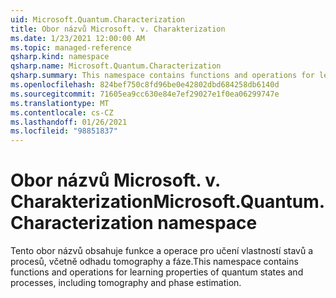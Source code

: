 ```yaml
---
uid: Microsoft.Quantum.Characterization
title: Obor názvů Microsoft. v. Charakterization
ms.date: 1/23/2021 12:00:00 AM
ms.topic: managed-reference
qsharp.kind: namespace
qsharp.name: Microsoft.Quantum.Characterization
qsharp.summary: This namespace contains functions and operations for learning properties of quantum states and processes, including tomography and phase estimation.
ms.openlocfilehash: 824bef750c8fd96be0e42802dbd684258db6140d
ms.sourcegitcommit: 71605ea9cc630e84e7ef29027e1f0ea06299747e
ms.translationtype: MT
ms.contentlocale: cs-CZ
ms.lasthandoff: 01/26/2021
ms.locfileid: "98851837"
---
```

# <a name="microsoftquantumcharacterization-namespace"></a><span data-ttu-id="b6f20-102">Obor názvů Microsoft. v. Charakterization</span><span class="sxs-lookup"><span data-stu-id="b6f20-102">Microsoft.Quantum.Characterization namespace</span></span>

<span data-ttu-id="b6f20-103">Tento obor názvů obsahuje funkce a operace pro učení vlastností stavů a procesů, včetně odhadu tomography a fáze.</span><span class="sxs-lookup"><span data-stu-id="b6f20-103">This namespace contains functions and operations for learning properties of quantum states and processes, including tomography and phase estimation.</span></span>

